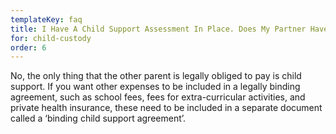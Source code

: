 ```yaml
---
templateKey: faq
title: I Have A Child Support Assessment In Place. Does My Partner Have To Pay Any Other Expenses Related To The Children?
for: child-custody
order: 6
---
```


No, the only thing that the other parent is legally obliged to pay is child support. If you want other expenses to be included in a legally binding agreement, such as school fees, fees for extra-curricular activities, and private health insurance, these need to be included in a separate document called a ‘binding child support agreement’.
